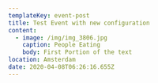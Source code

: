 ```yaml
---
templateKey: event-post
title: Test Event with new configuration
content:
  - image: /img/img_3806.jpg
    caption: People Eating
    body: First Portion of the text
location: Amsterdam
date: 2020-04-08T06:26:16.655Z
---
```

